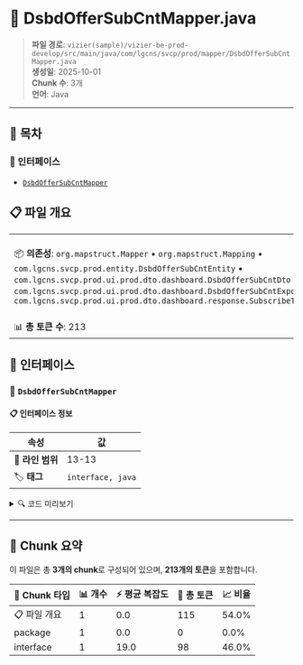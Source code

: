 # 📄 DsbdOfferSubCntMapper.java

> **파일 경로**: `vizier(sample)/vizier-be-prod-develop/src/main/java/com/lgcns/svcp/prod/mapper/DsbdOfferSubCntMapper.java`  
> **생성일**: 2025-10-01  
> **Chunk 수**: 3개  
> **언어**: Java
---

## 📑 목차

### 🔌 인터페이스
- [`DsbdOfferSubCntMapper`](#interface-dsbdoffersubcntmapper)


## 📋 파일 개요

| | |
|--|--|
| 📦 **의존성**: `org.mapstruct.Mapper` • `org.mapstruct.Mapping` • `com.lgcns.svcp.prod.entity.DsbdOfferSubCntEntity` • `com.lgcns.svcp.prod.ui.prod.dto.dashboard.DsbdOfferSubCntDto` • `com.lgcns.svcp.prod.ui.prod.dto.dashboard.DsbdOfferSubCntExportDto` • `com.lgcns.svcp.prod.ui.prod.dto.dashboard.response.SubscribeTopSimpleViewResponse` | ⚡ **총 복잡도**: 19 |
| 📊 **총 토큰 수**: 213 |  |




## 🔌 인터페이스

### <a id="interface-dsbdoffersubcntmapper"></a>🔌 `DsbdOfferSubCntMapper`


#### 📋 인터페이스 정보

| 속성 | 값 |
|------|----|
| 📍 **라인 범위** | 13-13 |
| 🏷️ **태그** | `interface, java` |
<details>
<summary>🔍 코드 미리보기</summary>

```java
public interface DsbdOfferSubCntMapper {
	
	@Mapping(target = "name", source = "entity.offerName")
	@Mapping(target = "subscriber", source = "entity.subCnt")
	SubscribeTopSimpleViewResponse entityToSimpleViewResponse(DsbdOfferSubCntEntity entity);
	
	@Mapping(target = "name", source = "entity.offerName")
	@Mapping(target = "code", source = "entity.offerCode")
	@Mapping(target = "type", source = "entity.offerTypeName")
	@Mapping(target = "subscriber", source = "entity.subCnt")
	@Mapping(target = "startDate", source = "entity.saleValidStartDtm")
	@Mapping(target = "endDate", source = "entity.sal...
```

**Chunk 정보**
- 🆔 **ID**: `4167b1e96800`
- 📊 **토큰**: 98

</details>

---




## 🧩 Chunk 요약

이 파일은 총 **3개의 chunk**로 구성되어 있으며, **213개의 토큰**을 포함합니다.

| 🧩 Chunk 타입 | 📊 개수 | ⚡ 평균 복잡도 | 📝 총 토큰 | 📈 비율 |
|---------------|--------|-------------|----------|--------|
| 📋 파일 개요 | 1 | 0.0 | 115 | 54.0% |
| package | 1 | 0.0 | 0 | 0.0% |
| interface | 1 | 19.0 | 98 | 46.0% |

